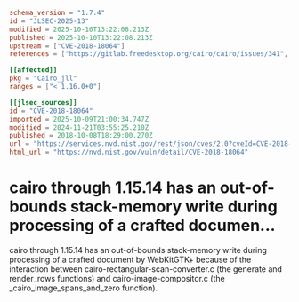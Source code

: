 ```toml
schema_version = "1.7.4"
id = "JLSEC-2025-13"
modified = 2025-10-10T13:22:08.213Z
published = 2025-10-10T13:22:08.213Z
upstream = ["CVE-2018-18064"]
references = ["https://gitlab.freedesktop.org/cairo/cairo/issues/341", "https://lists.apache.org/thread.html/rf9fa47ab66495c78bb4120b0754dd9531ca2ff0430f6685ac9b07772%40%3Cdev.mina.apache.org%3E", "https://gitlab.freedesktop.org/cairo/cairo/issues/341", "https://lists.apache.org/thread.html/rf9fa47ab66495c78bb4120b0754dd9531ca2ff0430f6685ac9b07772%40%3Cdev.mina.apache.org%3E"]

[[affected]]
pkg = "Cairo_jll"
ranges = ["< 1.16.0+0"]

[[jlsec_sources]]
id = "CVE-2018-18064"
imported = 2025-10-09T21:00:34.747Z
modified = 2024-11-21T03:55:25.210Z
published = 2018-10-08T18:29:00.270Z
url = "https://services.nvd.nist.gov/rest/json/cves/2.0?cveId=CVE-2018-18064"
html_url = "https://nvd.nist.gov/vuln/detail/CVE-2018-18064"
```

# cairo through 1.15.14 has an out-of-bounds stack-memory write during processing of a crafted documen...

cairo through 1.15.14 has an out-of-bounds stack-memory write during processing of a crafted document by WebKitGTK+ because of the interaction between cairo-rectangular-scan-converter.c (the generate and render_rows functions) and cairo-image-compositor.c (the _cairo_image_spans_and_zero function).

